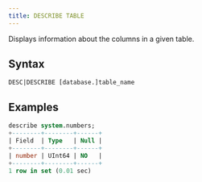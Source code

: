 ```yaml
---
title: DESCRIBE TABLE
---
```


Displays information about the columns in a given table.

## Syntax

```
DESC|DESCRIBE [database.]table_name
```

## Examples

```sql
describe system.numbers;
+--------+--------+------+
| Field  | Type   | Null |
+--------+--------+------+
| number | UInt64 | NO   |
+--------+--------+------+
1 row in set (0.01 sec)
```
